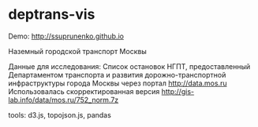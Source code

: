 deptrans-vis
============
Demo: http://ssuprunenko.github.io

Наземный городской транспорт Москвы

Данные для исследования:
Список остановок НГПТ, предоставленный Департаментом транспорта и развития дорожно-транспортной инфраструктуры города Москвы через портал http://data.mos.ru
Использовалась скорректированная версия http://gis-lab.info/data/mos.ru/752_norm.7z


tools: d3.js, topojson.js, pandas

